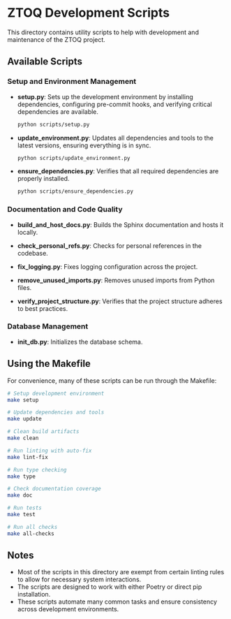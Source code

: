 # ZTOQ Development Scripts

This directory contains utility scripts to help with development and maintenance of the ZTOQ project.

## Available Scripts

### Setup and Environment Management

- **setup.py**: Sets up the development environment by installing dependencies, configuring pre-commit hooks, and verifying critical dependencies are available.

  ```bash
  python scripts/setup.py
  ```

- **update_environment.py**: Updates all dependencies and tools to the latest versions, ensuring everything is in sync.

  ```bash
  python scripts/update_environment.py
  ```

- **ensure_dependencies.py**: Verifies that all required dependencies are properly installed.

  ```bash
  python scripts/ensure_dependencies.py
  ```

### Documentation and Code Quality

- **build_and_host_docs.py**: Builds the Sphinx documentation and hosts it locally.

- **check_personal_refs.py**: Checks for personal references in the codebase.

- **fix_logging.py**: Fixes logging configuration across the project.

- **remove_unused_imports.py**: Removes unused imports from Python files.

- **verify_project_structure.py**: Verifies that the project structure adheres to best practices.

### Database Management

- **init_db.py**: Initializes the database schema.

## Using the Makefile

For convenience, many of these scripts can be run through the Makefile:

```bash
# Setup development environment
make setup

# Update dependencies and tools
make update

# Clean build artifacts
make clean

# Run linting with auto-fix
make lint-fix

# Run type checking
make type

# Check documentation coverage
make doc

# Run tests
make test

# Run all checks
make all-checks
```

## Notes

- Most of the scripts in this directory are exempt from certain linting rules to allow for necessary system interactions.
- The scripts are designed to work with either Poetry or direct pip installation.
- These scripts automate many common tasks and ensure consistency across development environments.
